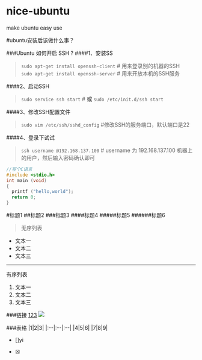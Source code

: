 # nice-ubuntu
make ubuntu easy use


#ubuntu安装后该做什么事？

###Ubuntu 如何开启 SSH ?
####1、安装SS
>`sudo apt-get install openssh-client`   # 用来登录别的机器的SSH  
`sudo apt-get install openssh-server`   # 用来开放本机的SSH服务

####2、启动SSH
>`sudo service ssh start`  # **或**   `sudo /etc/init.d/ssh start`

####3、修改SSH配置文件
>`sudo vim /etc/ssh/sshd_config`   #修改SSH的服务端口，默认端口是22

####4、登录下试试
>`ssh username @192.168.137.100`  # username 为 192.168.137.100 机器上的用户，然后输入密码确认即可

``` c
//写个C语言
#include <stdio.h>
int main (void)
{
  printf ("hello,world");
  return 0;
}
```

#标题1
##标题2
###标题3
####标题4
#####标题5
######标题6

>无序列表
- 文本一
- 文本二
- 文本三

****

有序列表
1. 文本一
2. 文本二
3. 文本三


###链接
[123](http://www.baidu.com)
![](http://img.voidcn.com/vcimg/000/001/489/340_b66_519.jpg)


###表格
|1|2|3|
|:--|:--|:--|
|4|5|6|
|7|8|9|


- []yi
- [x]




